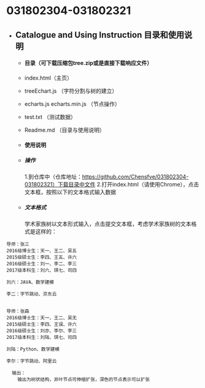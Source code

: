 # 031802304-031802321

- ## Catalogue and Using Instruction 目录和使用说明
  - #### 目录（可下载压缩包tree.zip或是直接下载响应文件）
   - index.html（主页）
   - treeEchart.js （字符分割与树的建立）
   - echarts.js  echarts.min.js （节点操作）
   - test.txt （测试数据）
   - Readme.md （目录与使用说明）

  - #### 使用说明
  - ##### 操作
      1.到仓库中（仓库地址：https://github.com/Chensfve/031802304-031802321）下载目录中文件
      2.打开index.html（请使用Chrome），点击文本框，按照以下的文本格式输入数据
  - ##### 文本格式
      学术家族树以文本形式输入，点击提交文本框，考虑学术家族树的文本格式是这样的：
```
导师：张三
2016级博士生：天一、王二、吴五
2015级硕士生：李四、王五、许六
2016级硕士生：刘一、李二、李三
2017级本科生：刘六、琪七、司四

刘六：JAVA、数学建模

李二：字节跳动、京东云


导师：张森
2016级博士生：天一、王二、吴无
2015级硕士生：李四、王误、许六
2016级硕士生：刘亦、李尔、李三
2017级本科生：刘陆、琪七、司四

刘陆：Python、数学建模

李尔：字节跳动、阿里云
```

      输出：
        输出为树状结构，非叶节点可伸缩扩张，深色的节点表示可以扩张
<br>